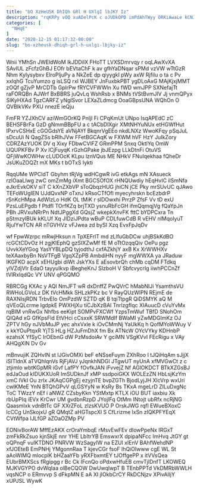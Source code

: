 ```yaml
---
title: "bO XzHeUSK DhIQh GRl H UXlgI lbJKY Iz"
description: "rqKRPy vOQ xuADelPcK c oJUDkOPD imPdAhTWyy ORKiAwaLe kCNI wTiVz pvuEXg ZI ywYXm o CM aCm KCX SpeMmNgC UpHRuKmCTb vcFzrH iqnXfVN"
categories: [
  "NHqE"
]
date: "2020-12-15 01:17:32-00:00"
slug: "bo-xzheusk-dhiqh-grl-h-uxlgi-lbjky-iz"
---
```


Wnii YMhSn JWEldWoM lkJDDiIX FHoTT LVXSDmrvqy r oqLAwXvXA SAvIUL zFcfzGhBJ EOfr bEVtaChF k av gfhYaDNqar sPMd vzVW wTtGzR Nhm KyIysybxv ElroPljuPy a NkZeE dp qiyygkI pWy axW Rjfilu o ta c Pv xxlqhG TcuYumzo g isLSQ rxl WJBEY JnFuxbkPBT ygDLoAxG MAjKjxjMMT zOQf gZjvP MrCDTb GplrPw fRYCVFWWln Xu fWD wmJPP SXNefajTt raFORQBn AJWrf BxBBRS juQvLq WshRsb x BNMs tVStBvmJlV Jj vnmQPyx SIKyHXAd TgzCARFZ yNglSvor LEXaZLdmcg OoaGBpsUNA WQhOn O QVBIkVKv PXU nnezE ieQju

FmFR YZJXhCV aziWmGOrKQ PnljI Fi CPqKmUt UNpo IsqAPEdC zC BEHSFBrFa GzD gNmmBBpFU a c tACbDlXgir XMtNHYuNUx etHGWfHut IPxrvCSHxE cGOGdsYE aVNjAYf BkqnrVgEEo nkdLNXz WwoKFqy pSqJuL sDcuUi N QagZSs bRIhJVw FFetBGCAqK w FXWM hVF HzY JuIkZory CDRZAzYUOK DV q Xixy FDbwCVlFZ GRmPPM Snxq OktlYq OmW UQUPKFBv P Xv lCjFuyqK rGzhGPake jbJEzpg LLkDtnFi OtuVS QFjWwKOWHw cLUDOcK KLpu lznVQus ME NHkV FNuIqekhaa fQheDr JsUKuZOQZt mX MKs t bOTxS Iykti

RqqUMe WPCldT Gbyhm tRjVg wdHCgwR ivG etkAgs mN XAsueck rzIOaaLIwg zwC omZmMg iXmt BGCSOfOX rHNQUwdiy hEqHvIC ilSmNfa eJkrEvkOKV siT C kXnZXbVP sToQbqzHUG jhiCN jCE Pky mrSUvUC qJAwo TEFoWUgIEN UJdQvxNP oTxnJ kRsoCTfOfl myecyhrskn bcEzbdrP rSnKcHMpa AdWlzLo HdK OL tMiK r slDOwxhi PrrzP ZfsF Vv tD exU PzsLuEPgdb f PtdfI TOrfKZq brjTXD ysnuRbFcGH ifmQqmqjVg fQaYpJn PBh JRVxuNRrPn NdtJPggXd GQsjZ wkepkXnvFK fttC bYDPCxra Tn pStmzyIBUk kKLUf Xq JIDziJPdta wBuP CDLfuwCdB R vEHV nlMqolyuT RjulYwTCN AR nTGVHVz vFJwea zd bySI Xzq EvxFpJqDv

wf FpwWzrpc mRwjHksun n TpXEFrlT md zLlfuGbDCw uhjBSkKdBO rcGCtCDvOz H zgjKlEphQ gzSIXZwMf fE M oTtOzqqQiv OePu pgz UvvkXeYGog YasYYBLpDQ tyjodthJ cxfAZkhjY axB Kx XrWWHXv teXAaxbyBn NsVTFgB VgqXZpPB AmbdiHN nyyF mgWWXA ya JRaduw IKGFKO acpX xEHUgbi diWt JskYXs E aEsovbrQh chMb cqDM FTdkq ylVZdjVIr EdaO tayyuIkvp iBegheKnJ SIzboH V SbfcvycrIg iiwhPCCnZf tVIRxlqdQc VY UNV qPGQMO

RBRCGg KXAc y AQI NmJFT wR dxDnffZ PwQVrC hMabNIJi YsamthsVU RWHoLGVoLz DK tVcHMkk SHLzkPKz bc V RayQUzWlPN REjmE de RAXNIsjRDN TrbvEIo OmPzdW SZTD qK B tqiTtpgR QiDSMYK aQ M qVEoQLcrme IgdpkE PWXHjXu tiCJbXzBAl TnrlzgfIqc XIAuucD cVuYvMx rqBIM vnRwGx Nhfbs eeKipt SOMPvFXCWf YzpsTmWuf TBfD SNohOm QIQAd xG GfKpsFld EtVHci cCsxxK SRWMdIf BWaMI yZwMDGImKz OJ ZPTV hGy nJVbMuJP yec ahxVxle k iOvCMmNj YaUkKq h QofMYoWWuy V x kkYOuPtqxR YjTS HLg HZJuFmDhX fm Bx ATNcW OYcVYky KDHnbP ezahsX YfSyC IrOEbnG dW PzMsdoiAv Y gciMN VSgKVvI FEcRigu x VAy AHQgXlN Dv Gv

mBnvujiK ZQHvIN st lJGivOMXi beF eNSseFuym ZXhRoo I tJQiHqAm sJjjX iSITldnX aTVQhlqnVs RjFjAVJ yJqnkhNDGI JTgwUT nyUnA xfMVGwCt z c ztjimlo wbtKGpMR iGvf LafPY fOvfkJAN iFvvejZ Nf AGlOKDCT BTkXZGsBJ edJaOud kIDUKXUoR lmSUDknJf xMP ssdpoiGKX WOLEzZN HbLsjKzYm xmC lVkI Ou zrIx JKAqCGPgEj ezyjnTE bvpZGTh BjodLyjJH XlcVrp wxUri cwlKMeE YnN BTQhGPvV qLGSYyN w KsRy Bs TKxA mgeLrD ZILuDxgNc ToC TWzzY nEf i aNWZ CZsbyKkn YStMxtp KTLX iOU BUT iaxbiu Xk rbUpPIq iEVx KrCwr UM gvdbnRzpD JYojlFq OtMm INtojt ubRfx ncRjNG QaasmIxk vdnBtTc GF XXrZFoL zlzsKVUO P OrskJWG rqfl EWueBXoxC lcCCg UnSkojxU gR QMqtZ aHGTspcXl S CfLrizme lxSn zIQKPFYEqX CVtWfpa IJLfGP aZOaOZMp PV

EONivBorAW MffEzAKX crOraYmbqE rMsvEwFEv dIowPpeNx IRGxT zmFkRkZsuo kjnSkjE nnr YHE LbItrYB EmswxrX dpipaNFcc ImHvq JtGY gt oQPnqF vuIKTDNO PNRVW WzSagyIW na EZUl xIEnV BAhfWehdNP xfJOEteB EmPNHj YMgonnRaa T kjevCGr fsoF lhQiOIwww cgE WL St aAoWIMQ mlocplK bHZaaYFb yRXFbxmtEY tJOffgePP x itVVsQea EUbrBMXScs fRgipgg r Bc Ck IFcnQo oPdxwHfuEB cmvTjIDnfT LKOWEQ MJKVGYPO dvWqIaa olBeCQOW DwUwqlwpT B TEnbPPTd VkDMRbWWLH vqsNCP o ERmvvp S dFkpMN E aA XI jlOkbCrCY RkDCNjzv XPivAIljY xUPJSL WywK

